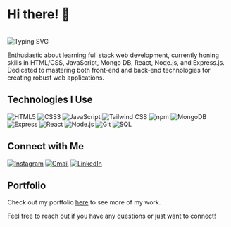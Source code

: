 # Hi there! 👋 
<br>
<img src="https://readme-typing-svg.herokuapp.com?font=Fira+Code&size=22&pause=1000&color=2CBCF7&center=true&width=435&lines=Hi+Everyone!+%F0%9F%91%8B+I+am+RITIK+KUMAR;I+am+a+FullStack+Web+Developer" alt="Typing SVG" />

Enthusiastic about learning full stack web development, currently honing skills in HTML/CSS, JavaScript, Mongo DB, React, Node.js, and Express.js. Dedicated to mastering both front-end and back-end technologies for creating robust web applications.

## Technologies I Use

![HTML5](https://img.shields.io/badge/-HTML5-E34F26?style=flat-square&logo=html5&logoColor=white)
![CSS3](https://img.shields.io/badge/-CSS3-1572B6?style=flat-square&logo=css3&logoColor=white)
![JavaScript](https://img.shields.io/badge/-JavaScript-F7DF1E?style=flat-square&logo=javascript&logoColor=black)
![Tailwind CSS](https://img.shields.io/badge/-Tailwind_CSS-38B2AC?style=flat-square&logo=tailwind-css&logoColor=white)
![npm](https://img.shields.io/badge/-npm-CB3837?style=flat-square&logo=npm&logoColor=white)
![MongoDB](https://img.shields.io/badge/-MongoDB-47A248?style=flat-square&logo=mongodb&logoColor=white)
![Express](https://img.shields.io/badge/-Express-000000?style=flat-square&logo=express&logoColor=white)
![React](https://img.shields.io/badge/-React-61DAFB?style=flat-square&logo=react&logoColor=black)
![Node.js](https://img.shields.io/badge/-Node.js-339933?style=flat-square&logo=node.js&logoColor=white)
![Git](https://img.shields.io/badge/-Git-F05032?style=flat-square&logo=git&logoColor=white)
![SQL](https://img.shields.io/badge/-SQL-4479A1?style=flat-square&logo=postgresql&logoColor=white)


## Connect with Me
[![Instagram](https://img.shields.io/badge/-Instagram-E4405F?style=flat-square&logo=instagram&logoColor=white)](https://www.instagram.com/its_ritik.k?igsh=anRtamlyNmV3Njlu)
[![Gmail](https://img.shields.io/badge/-Gmail-D14836?style=flat-square&logo=gmail&logoColor=white)](mailto:rsengar0089@gmail.com)
[![LinkedIn](https://img.shields.io/badge/-LinkedIn-0077B5?style=flat-square&logo=linkedin&logoColor=white)](https://www.linkedin.com/in/ritik-kumar-2b9282227?utm_source=share&utm_campaign=share_via&utm_content=profile&utm_medium=android_app)

## Portfolio

Check out my portfolio [here](https://my-portfolio-ritik-kumars-projects-caf99850.vercel.app/) to see more of my work.



Feel free to reach out if you have any questions or just want to connect!
